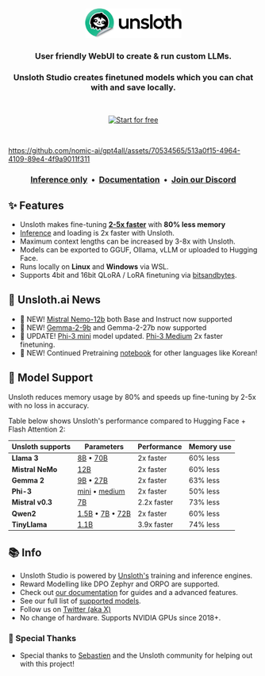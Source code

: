 <h1 align="center" margin="0">
  <a href="https://unsloth.ai"><picture>
    <source media="(prefers-color-scheme: dark)" srcset="https://i.ibb.co/phm1qVZ/studio-beta-large-text.png">
    <source media="(prefers-color-scheme: light)" srcset="https://i.ibb.co/phm1qVZ/studio-beta-large-text.png">
    <img alt="unsloth logo" src="https://raw.githubusercontent.com/unslothai/unsloth/main/images/unsloth%20logo%20black%20text.png" height="60" style="max-width: 100%;">
  </picture></a>
</h1>

<h3 align="center" style="margin: 0;">
User friendly WebUI to create & run custom LLMs.
</h3>
<h3 align="center">Unsloth Studio creates finetuned models which you can chat with and save locally.
</h3>
<br/>
<p align="center">
  <a href="https://docs.unsloth.ai/">
    <img src="https://i.ibb.co/rGM1b0X/start-button.png" height="45" alt="Start for free" />
  </a>
</p>
<br>

https://github.com/nomic-ai/gpt4all/assets/70534565/513a0f15-4964-4109-89e4-4f9a9011f311

<div align="center">

### [Inference only](https://unsloth.ai/) &nbsp;•&nbsp; [Documentation](https://docs.unsloth.ai/) &nbsp;•&nbsp; [Join our Discord](https://discord.com/invite/unsloth)

</div>

## ✨ Features
- Unsloth makes fine-tuning **[2-5x faster](https://github.com/unslothai/unsloth/tree/main#-performance-benchmarking)** with **80% less memory**
- [Inference](https://colab.research.google.com/drive/1aqlNQi7MMJbynFDyOQteD2t0yVfjb9Zh?usp=sharing) and loading is 2x faster with Unsloth.
- Maximum context lengths can be increased by 3-8x with Unsloth.
- Models can be exported to GGUF, Ollama, vLLM or uploaded to Hugging Face.
- Runs locally on **Linux** and **Windows** via WSL.
- Supports 4bit and 16bit QLoRA / LoRA finetuning via [bitsandbytes](https://github.com/TimDettmers/bitsandbytes).

## 🦥 Unsloth.ai News
- 📣 NEW! [Mistral Nemo-12b](https://colab.research.google.com/drive/17d3U-CAIwzmbDRqbZ9NnpHxCkmXB6LZ0?usp=sharing) both Base and Instruct now supported
- 📣 NEW! [Gemma-2-9b](https://colab.research.google.com/drive/1vIrqH5uYDQwsJ4-OO3DErvuv4pBgVwk4?usp=sharing) and Gemma-2-27b now supported
- 📣 UPDATE! [Phi-3 mini](https://colab.research.google.com/drive/1hhdhBa1j_hsymiW9m-WzxQtgqTH_NHqi?usp=sharing) model updated. [Phi-3 Medium](https://colab.research.google.com/drive/1hhdhBa1j_hsymiW9m-WzxQtgqTH_NHqi?usp=sharing) 2x faster finetuning.
- 📣 NEW! Continued Pretraining [notebook](https://colab.research.google.com/drive/1tEd1FrOXWMnCU9UIvdYhs61tkxdMuKZu?usp=sharing) for other languages like Korean!

## 💎 Model Support
Unsloth reduces memory usage by 80% and speeds up fine-tuning by 2-5x with no loss in accuracy.

Table below shows Unsloth's performance compared to Hugging Face + Flash Attention 2:

| Unsloth supports | Parameters | Performance | Memory use |
|-----------|---------|--------|----------|
| **Llama 3**      | [8B](https://huggingface.co/unsloth/llama-3-8b-Instruct-bnb-4bit)&nbsp;•&nbsp;[70B](https://huggingface.co/unsloth/llama-3-70b-Instruct-bnb-4bit)               | 2x faster | 60% less |
| **Mistral NeMo** | [12B](https://huggingface.co/unsloth/Mistral-Nemo-Instruct-2407-bnb-4bit)             | 2x faster | 60% less |
| **Gemma 2**      | [9B](https://huggingface.co/unsloth/gemma-2-9b-it-bnb-4bit)&nbsp;•&nbsp;[27B](https://huggingface.co/unsloth/gemma-2-27b-it-bnb-4bit)               | 2x faster | 63% less |
| **Phi-3** | [mini](https://huggingface.co/unsloth/Phi-3-mini-4k-instruct-bnb-4bit)&nbsp;•&nbsp;[medium](https://huggingface.co/unsloth/Phi-3-medium-4k-instruct-bnb-4bit)               | 2x faster | 50% less |
| **Mistral v0.3**    | [7B](https://huggingface.co/unsloth/mistral-7b-instruct-v0.3-bnb-4bit)               | 2.2x faster | 73% less |
| **Qwen2**    | [1.5B](https://huggingface.co/unsloth/Qwen2-1.5B-Instruct-bnb-4bit)&nbsp;•&nbsp;[7B](https://huggingface.co/unsloth/Qwen2-7B-Instruct-bnb-4bit)&nbsp;•&nbsp;[72B](https://huggingface.co/unsloth/Qwen2-72B-Instruct-bnb-4bit)               | 2x faster | 60% less |
| **TinyLlama**  | [1.1B](https://huggingface.co/unsloth/tinyllama-chat-bnb-4bit)               | 3.9x faster | 74% less |

## 📚 Info
- Unsloth Studio is powered by [Unsloth's](https://github.com/unslothai/unsloth) training and inference engines.
- Reward Modelling like DPO Zephyr and ORPO are supported.
- Check out [our documentation](https://docs.unsloth.ai/) for guides and a advanced features.
- See our full list of [supported models](https://docs.unsloth.ai/get-started/all-our-models).
- Follow us on [Twitter (aka X)](https://twitter.com/unslothai)
- No change of hardware. Supports NVIDIA GPUs since 2018+.

### 🙏 Special Thanks
- Special thanks to [Sebastien](https://github.com/sebdg) and the Unsloth community for helping out with this project!
